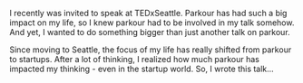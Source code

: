 I recently was invited to speak at TEDxSeattle. Parkour has had such a big impact on my life, so I knew parkour had to be involved in my talk somehow. And yet, I wanted to do something bigger than just another talk on parkour.

Since moving to Seattle, the focus of my life has really shifted from parkour to startups. After a lot of thinking, I realized how much parkour has impacted my thinking - even in the startup world. So, I wrote this talk...

<iframe width="" 560""="" height="" 315""="" src="" www.youtube.com="" embed="" bfjoszuz9wm""="" frameborder="" 0""="" allowfullscreen=""></iframe>